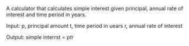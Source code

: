 A calculator that calculates simple interest given principal, annual rate of interest and time period in years.

Input:
  p, principal amount
  t, time period in uears
  r, annual rate of interest

Output:
  simple interrst = p*t*r
